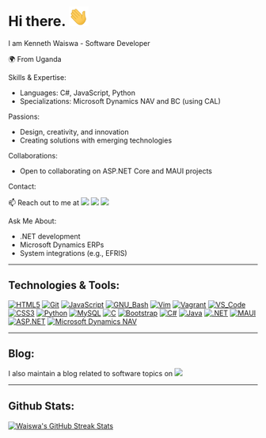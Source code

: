 # Hi there. <img src="assets/wave.gif" width="40">

I am Kenneth Waiswa - Software Developer

🌍 From Uganda

Skills & Expertise:

- Languages: C#, JavaScript, Python
- Specializations: Microsoft Dynamics NAV and BC (using CAL)
  
Passions:

- Design, creativity, and innovation
- Creating solutions with emerging technologies
  
Collaborations:

- Open to collaborating on ASP.NET Core and MAUI projects
  
Contact:

📫 Reach out to me at [<img src="https://img.shields.io/badge/Website-20d6fe.svg?&style=plastic"/>](https://www.kennethwaiswa.com/)
  [<img src="https://img.shields.io/badge/Twitter-1DA1F2.svg?&style=plastic&logo=twitter&logoColor=white"/>](https://twitter.com/WaiswaK)
  [<img src="https://img.shields.io/badge/Linkedin-0A66C2.svg?&style=plastic&logo=linkedin&logoColor=white"/>](https://www.linkedin.com/in/waiswak)
    
Ask Me About:

- .NET development
- Microsoft Dynamics ERPs
- System integrations (e.g., EFRIS)





---

## Technologies & Tools:

[![HTML5](https://img.shields.io/badge/≡-HTML5-E34F26?&style=flat-square&logo=html5&labelColor=282828)](https://developer.mozilla.org/en-US/docs/Web/HTML)
[![Git](https://img.shields.io/badge/≡-Git-F05032?logo=git&style=flat-square&labelColor=282828)](https://git-scm.com/)
[![JavaScript](https://img.shields.io/badge/≡-JavaScript-F7DF1E?logo=javascript&style=flat-square&labelColor=282828)](https://developer.mozilla.org/en-US/docs/Web/javascript)
[![GNU_Bash](https://img.shields.io/badge/≡-GNU_Bash-4EAA25?logo=GNU-Bash&style=flat-square&labelColor=282828)](https://www.gnu.org/software/bash/)
[![Vim](https://img.shields.io/badge/≡-Vim-019733?logo=Vim&style=flat-square&logoColor=019733&labelColor=282828)](https://www.vim.org/)
[![Vagrant](https://img.shields.io/badge/≡-Vagrant-1563FF?logo=vagrant&style=flat-square&logoColor=1563FF&labelColor=282828)](https://www.vagrantup.com/)
[![VS_Code](https://img.shields.io/badge/≡-VS_Code-007ACC?logo=visual-studio-code&style=flat-square&logoColor=007ACC&labelColor=282828)](https://code.visualstudio.com/)
[![CSS3](https://img.shields.io/badge/≡-CSS3-1572B6?logo=css3&style=flat-square&logoColor=1572B6&labelColor=282828)](https://developer.mozilla.org/en-US/docs/Web/CSS)
[![Python](https://img.shields.io/badge/≡-Python-3776AB?logo=Python&style=flat-square&labelColor=282828)](https://www.python.org/)
[![MySQL](https://img.shields.io/badge/≡-MySQL-4479A1?logo=mysql&style=flat-square&labelColor=282828)](https://www.mysql.com/)
[![C](https://img.shields.io/badge/≡-Language-A8B9CC?logo=C&style=flat-square&labelColor=282828)](https://www.gnu.org/software/gnu-c-manual/gnu-c-manual.html)
[![Bootstrap](https://img.shields.io/badge/≡-Bootstrap-7952B3?logo=bootstrap&style=flat-square&labelColor=282828)](https://getbootstrap.com/)
[![C#](https://img.shields.io/badge/≡-C%23-239120?logo=c-sharp&style=flat-square&labelColor=282828)](https://docs.microsoft.com/en-us/dotnet/csharp/)
[![Java](https://img.shields.io/badge/≡-Java-007396?logo=java&style=flat-square&labelColor=282828)](https://www.java.com/)
[![.NET](https://img.shields.io/badge/≡-.NET-512BD4?logo=dot-net&style=flat-square&labelColor=282828)](https://dotnet.microsoft.com/)
[![MAUI](https://img.shields.io/badge/≡-MAUI-0078D4?logo=xamarin&style=flat-square&labelColor=282828)](https://github.com/dotnet/maui)
[![ASP.NET](https://img.shields.io/badge/≡-ASP.NET-512BD4?logo=dot-net&style=flat-square&labelColor=282828)](https://dotnet.microsoft.com/apps/aspnet)
[![Microsoft Dynamics NAV](https://img.shields.io/badge/≡-Microsoft_Dynamics_NAV-00A1F1?logo=microsoft-dynamics&style=flat-square&labelColor=282828)](https://dynamics.microsoft.com/en-us/nav-overview/)



---

## Blog:

I also maintain a blog related to software topics on [<img src="https://img.shields.io/badge/Medium-12100E.svg?&style=plastic&logo=medium&logoColor=white"/>](https://medium.com/@waiswak)

---

## Github Stats:

<a href="https://git.io/streak-stats">
  <img align="center" src="https://github-readme-streak-stats.herokuapp.com?user=WaiswaK&hide_border=true&background=1d1f21&stroke=20d6fe&ring=20d6fe&fire=2191b2&dates=808080&currStreakNum=c9cacc&currStreakLabel=20d6fe&sideNums=c9cacc&sideLabels=2191b2" alt="Waiswa's GitHub Streak Stats" />
</a>
